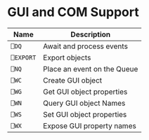 # GUI and COM Support

| Name | Description |
| --- | ---  |
| `⎕DQ` | Await and process events |
| `⎕EXPORT` | Export objects |
| `⎕NQ` | Place an event on the Queue |
| `⎕WC` | Create GUI object |
| `⎕WG` | Get GUI object properties |
| `⎕WN` | Query GUI object Names |
| `⎕WS` | Set GUI object properties |
| `⎕WX` | Expose GUI property names |
